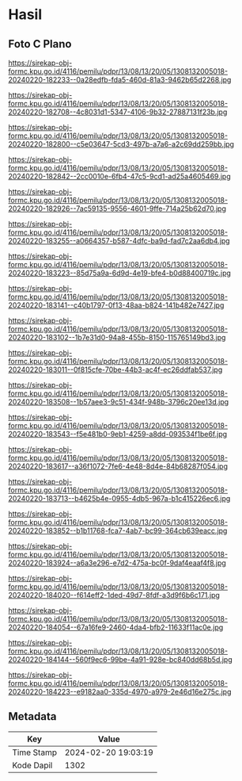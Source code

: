 # Hasil

## Foto C Plano

https://sirekap-obj-formc.kpu.go.id/4116/pemilu/pdpr/13/08/13/20/05/1308132005018-20240220-182233--0a28edfb-fda5-460d-81a3-9462b65d2268.jpg

https://sirekap-obj-formc.kpu.go.id/4116/pemilu/pdpr/13/08/13/20/05/1308132005018-20240220-182708--4c8031d1-5347-4106-9b32-27887131f23b.jpg

https://sirekap-obj-formc.kpu.go.id/4116/pemilu/pdpr/13/08/13/20/05/1308132005018-20240220-182800--c5e03647-5cd3-497b-a7a6-a2c69dd259bb.jpg

https://sirekap-obj-formc.kpu.go.id/4116/pemilu/pdpr/13/08/13/20/05/1308132005018-20240220-182842--2cc0010e-6fb4-47c5-9cd1-ad25a4605469.jpg

https://sirekap-obj-formc.kpu.go.id/4116/pemilu/pdpr/13/08/13/20/05/1308132005018-20240220-182926--7ac59135-9556-4601-9ffe-714a25b62d70.jpg

https://sirekap-obj-formc.kpu.go.id/4116/pemilu/pdpr/13/08/13/20/05/1308132005018-20240220-183255--a0664357-b587-4dfc-ba9d-fad7c2aa6db4.jpg

https://sirekap-obj-formc.kpu.go.id/4116/pemilu/pdpr/13/08/13/20/05/1308132005018-20240220-183223--85d75a9a-6d9d-4e19-bfe4-b0d88400719c.jpg

https://sirekap-obj-formc.kpu.go.id/4116/pemilu/pdpr/13/08/13/20/05/1308132005018-20240220-183141--c40b1797-0f13-48aa-b824-141b482e7427.jpg

https://sirekap-obj-formc.kpu.go.id/4116/pemilu/pdpr/13/08/13/20/05/1308132005018-20240220-183102--1b7e31d0-94a8-455b-8150-115765149bd3.jpg

https://sirekap-obj-formc.kpu.go.id/4116/pemilu/pdpr/13/08/13/20/05/1308132005018-20240220-183011--0f815cfe-70be-44b3-ac4f-ec26ddfab537.jpg

https://sirekap-obj-formc.kpu.go.id/4116/pemilu/pdpr/13/08/13/20/05/1308132005018-20240220-183508--1b57aee3-9c51-434f-948b-3796c20ee13d.jpg

https://sirekap-obj-formc.kpu.go.id/4116/pemilu/pdpr/13/08/13/20/05/1308132005018-20240220-183543--f5e481b0-9eb1-4259-a8dd-093534f1be6f.jpg

https://sirekap-obj-formc.kpu.go.id/4116/pemilu/pdpr/13/08/13/20/05/1308132005018-20240220-183617--a36f1072-7fe6-4e48-8d4e-84b68287f054.jpg

https://sirekap-obj-formc.kpu.go.id/4116/pemilu/pdpr/13/08/13/20/05/1308132005018-20240220-183713--b4625b4e-0955-4db5-967a-b1c415226ec6.jpg

https://sirekap-obj-formc.kpu.go.id/4116/pemilu/pdpr/13/08/13/20/05/1308132005018-20240220-183852--b1b11768-fca7-4ab7-bc99-364cb639eacc.jpg

https://sirekap-obj-formc.kpu.go.id/4116/pemilu/pdpr/13/08/13/20/05/1308132005018-20240220-183924--a6a3e296-e7d2-475a-bc0f-9daf4eaaf4f8.jpg

https://sirekap-obj-formc.kpu.go.id/4116/pemilu/pdpr/13/08/13/20/05/1308132005018-20240220-184020--f614eff2-1ded-49d7-8fdf-a3d9f6b6c171.jpg

https://sirekap-obj-formc.kpu.go.id/4116/pemilu/pdpr/13/08/13/20/05/1308132005018-20240220-184054--67a16fe9-2460-4da4-bfb2-11633f11ac0e.jpg

https://sirekap-obj-formc.kpu.go.id/4116/pemilu/pdpr/13/08/13/20/05/1308132005018-20240220-184144--560f9ec6-99be-4a91-928e-bc840dd68b5d.jpg

https://sirekap-obj-formc.kpu.go.id/4116/pemilu/pdpr/13/08/13/20/05/1308132005018-20240220-184223--e9182aa0-335d-4970-a979-2e46d16e275c.jpg


## Metadata

| Key        | Value               |
| ---------- | ------------------- |
| Time Stamp | 2024-02-20 19:03:19 |
| Kode Dapil | 1302                |



